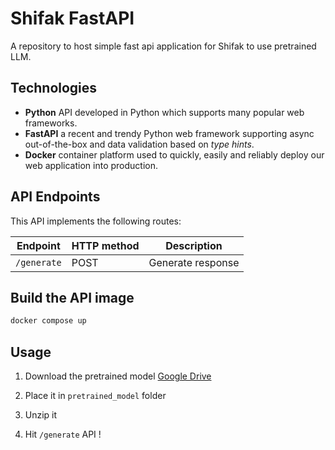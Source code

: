 # Shifak FastAPI

A repository to host simple fast api application for Shifak to use pretrained LLM.

## Technologies

- **Python** API developed in Python which supports many popular web frameworks.
- **FastAPI** a recent and trendy Python web framework supporting async out-of-the-box and
data validation based on *type hints*.
- **Docker** container platform used to quickly, easily and reliably deploy our web application
into production.

## API Endpoints

This API implements the following routes:

| **Endpoint**     	| **HTTP method**   | **Description**      	|
|-----------------	|----------------  	|----------------------	|
| `/generate`     	| POST           	| Generate response     |

## Build the API image

```bash
docker compose up
```

## Usage

1. Download the pretrained model [Google Drive](https://drive.google.com/file/d/1bJ2ed_Me02ORAkIfQRIK1oAruemztCYe/view?usp=sharing)

2. Place it in `pretrained_model` folder

3. Unzip it

4. Hit `/generate` API !
